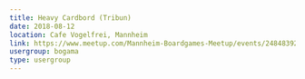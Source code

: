 ```yaml
---
title: Heavy Cardbord (Tribun)
date: 2018-08-12
location: Cafe Vogelfrei, Mannheim
link: https://www.meetup.com/Mannheim-Boardgames-Meetup/events/248483923/
usergroup: bogama
type: usergroup
---
```


